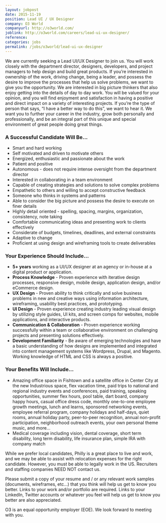 ```yaml
---
layout: jobpost
date: 2015-11-19
position: Lead UI / UX Designer
company: O3 World
companyurl: http://o3world.com/
joblink: http://o3world.com/careers/lead-ui-ux-designer/
reference:
categories: jobs
permalink: /jobs/o3world/lead-ui-ux-designer
---
```


We are currently seeking a Lead UI/UX Designer to join us. You will work closely with the department director, designers, developers, and project managers to help design and build great products. If you’re interested in ownership of the work, driving change, being a leader, and possess the desire to improve the processes that help us solve problems, we want to give you the opportunity. We are interested in big picture thinkers that also enjoy getting into the details of day to day work. You will be valued for your opinion, and you will find enjoyment and satisfaction in having a positive and direct impact on a variety of interesting projects. If you’re the type of person that says, “I have a better way to do this”, we want to hear it. We want you to further your career in the industry, grow both personally and professionally, and be an integral part of this unique and special environment of great people doing great things.

### A Successful Candidate Will Be...

* Smart and hard working
* Self motivated and driven to motivate others
* Energized, enthusiastic and passionate about the work
* Patient and positive
* Autonomous - does not require intense oversight from the department director
* Interested in collaborating in a team environment
* Capable of creating strategies and solutions to solve complex problems
* Empathetic to others and willing to accept constructive feedback
* Someone who thinks in systems and patterns
* Able to consider the big picture and possess the desire to execute on finer details
* Highly detail oriented - spelling, spacing, margins, organization, consistency, note taking
* Comfortable communicating ideas and presenting work to clients effectively
* Considerate of budgets, timelines, deadlines, and external constraints
* Adaptive to change
* Proficient at using design and wireframing tools to create deliverables

### Your Experience Should Include...

* **5+ years** working as a UI/UX designer at an agency or in-house at a digital product or application.
* **Process Knowledge** - Proven experience with iterative design processes, responsive design, mobile design, application design, and/or eCommerce design.
* **UX Design** - Proven ability to think critically and solve business problems in new and creative ways using information architecture, wireframing, usability best practices, and prototyping.
* **UI Design** - Proven experience creating industry leading visual design by utilizing style guides, UI kits, and screen comps for websites, mobile applications, and interactive products.
* **Communication & Collaboration** - Proven experience working successfully within a team or collaborative environment on challenging projects and presenting solutions effectively.
* **Development Familiarity** - Be aware of emerging technologies and have a basic understanding of how designs are implemented and integrated into content management systems like Wordpress, Drupal, and Magento. Working knowledge of HTML and CSS is always a positive.

### Your Benefits Will Include...

* Amazing office space in Fishtown and a satellite office in Center City at the new Industrious space, flex vacation time, paid trips to national and regional industry events and conferences, paid training, speaking opportunities, summer flex hours, pool table, dart board, company happy hours, casual office dress code, monthly one-to-one employee growth meetings, lunch and learns, sponsored networking events, employee referral program, company holidays and half-days, quiet rooms, annual holiday party, peer-to-peer recognition, annual non-profit participation, neighborhood outreach events, your own personal theme music, and more...
* Medical coverage including vision, dental coverage, short term disability, long term disability, life insurance plan, simple IRA with company match

While we prefer local candidates, Philly is a great place to live and work, and we may be able to assist with relocation expenses for the right candidate. However, you must be able to legally work in the US. Recruiters and staffing companies NEED NOT contact us.

Please submit a copy of your resume and / or any relevant work samples (documents, wireframes, etc…) that you think will help us get to know you better. Links to your work and/or portfolio are required. Links to your LinkedIn, Twitter accounts or whatever you feel will help us get to know you better are also appreciated.

O3 is an equal opportunity employer (EOE). We look forward to meeting with you.